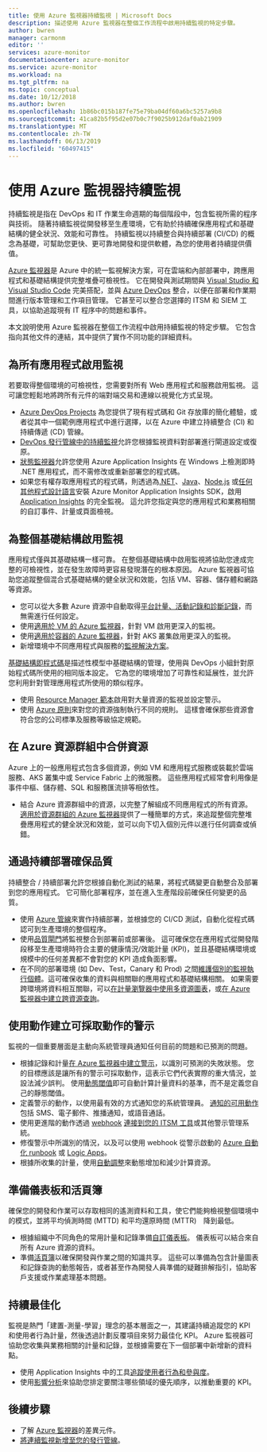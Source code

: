 ```yaml
---
title: 使用 Azure 監視器持續監視 | Microsoft Docs
description: 描述使用 Azure 監視器在整個工作流程中啟用持續監視的特定步驟。
author: bwren
manager: carmonm
editor: ''
services: azure-monitor
documentationcenter: azure-monitor
ms.service: azure-monitor
ms.workload: na
ms.tgt_pltfrm: na
ms.topic: conceptual
ms.date: 10/12/2018
ms.author: bwren
ms.openlocfilehash: 1b86bc015b187fe75e79ba04df60a6bc5257a9b8
ms.sourcegitcommit: 41ca82b5f95d2e07b0c7f9025b912daf0ab21909
ms.translationtype: MT
ms.contentlocale: zh-TW
ms.lasthandoff: 06/13/2019
ms.locfileid: "60497415"
---
```

# <a name="continuous-monitoring-with-azure-monitor"></a>使用 Azure 監視器持續監視

持續監視是指在 DevOps 和 IT 作業生命週期的每個階段中，包含監視所需的程序與技術。 隨著持續監視從開發移至生產環境，它有助於持續確保應用程式和基礎結構的健全狀況、效能和可靠性。 持續監視以持續整合與持續部署 (CI/CD) 的概念為基礎，可幫助您更快、更可靠地開發和提供軟體，為您的使用者持續提供價值。

[Azure 監視器](overview.md)是 Azure 中的統一監視解決方案，可在雲端和內部部署中，跨應用程式和基礎結構提供完整堆疊可檢視性。 它在開發與測試期間與 [Visual Studio 和 Visual Studio Code](https://visualstudio.microsoft.com/) 完美搭配，並與 [Azure DevOps](/azure/devops/user-guide/index) 整合，以便在部署和作業期間進行版本管理和工作項目管理。 它甚至可以整合您選擇的 ITSM 和 SIEM 工具，以協助追蹤現有 IT 程序中的問題和事件。

本文說明使用 Azure 監視器在整個工作流程中啟用持續監視的特定步驟。 它包含指向其他文件的連結，其中提供了實作不同功能的詳細資料。


## <a name="enable-monitoring-for-all-your-applications"></a>為所有應用程式啟用監視
若要取得整個環境的可檢視性，您需要對所有 Web 應用程式和服務啟用監視。 這可讓您輕鬆地將跨所有元件的端對端交易和連線以視覺化方式呈現。

- [Azure DevOps Projects](../devops-project/overview.md) 為您提供了現有程式碼和 Git 存放庫的簡化體驗，或者從其中一個範例應用程式中進行選擇，以在 Azure 中建立持續整合 (CI) 和持續傳遞 (CD) 管線。
- [DevOps 發行管線中的持續監視](../azure-monitor/app/continuous-monitoring.md)允許您根據監視資料對部署進行閘道設定或復原。
- [狀態監視器](../azure-monitor/app/monitor-performance-live-website-now.md)允許您使用 Azure Application Insights 在 Windows 上檢測即時 .NET 應用程式，而不需修改或重新部署您的程式碼。
- 如果您有權存取應用程式的程式碼，則透過為[.NET](../azure-monitor/learn/quick-monitor-portal.md)、[Java](../azure-monitor/learn/java-quick-start.md)、[Node.js](../azure-monitor/learn/nodejs-quick-start.md) 或[任何其他程式設計語言](../azure-monitor/app/platforms.md)安裝 Azure Monitor Application Insights SDK，啟用 [Application Insights](../azure-monitor/app/app-insights-overview.md) 的完全監視。 這允許您指定與您的應用程式和業務相關的自訂事件、計量或頁面檢視。



## <a name="enable-monitoring-for-your-entire-infrastructure"></a>為整個基礎結構啟用監視
應用程式僅與其基礎結構一樣可靠。 在整個基礎結構中啟用監視將協助您達成完整的可檢視性，並在發生故障時更容易發現潛在的根本原因。 Azure 監視器可協助您追蹤整個混合式基礎結構的健全狀況和效能，包括 VM、容器、儲存體和網路等資源。

- 您可以從大多數 Azure 資源中自動取得[平台計量、活動記錄和診斷記錄](platform/data-sources.md)，而無需進行任何設定。
- 使用[適用於 VM 的 Azure 監視器](insights/vminsights-overview.md)，針對 VM 啟用更深入的監視。
-  使用[適用於容器的 Azure 監視器](insights/container-insights-overview.md)，針對 AKS 叢集啟用更深入的監視。
- 新增環境中不同應用程式與服務的[監視解決方案](insights/solutions-inventory.md)。


[基礎結構即程式碼](/azure/devops/learn/what-is-infrastructure-as-code)是描述性模型中基礎結構的管理，使用與 DevOps 小組針對原始程式碼所使用的相同版本設定。 它為您的環境增加了可靠性和延展性，並允許您利用針對管理應用程式所使用的類似程序。

-  使用 [Resource Manager 範本](platform/template-workspace-configuration.md)啟用對大量資源的監視並設定警示。
- 使用 [Azure 原則](../governance/policy/overview.md)來對您的資源強制執行不同的規則。 這樣會確保那些資源會符合您的公司標準及服務等級協定規範。 


##  <a name="combine-resources-in-azure-resource-groups"></a>在 Azure 資源群組中合併資源
Azure 上的一般應用程式包含多個資源，例如 VM 和應用程式服務或裝載於雲端服務、AKS 叢集中或 Service Fabric 上的微服務。 這些應用程式經常會利用像是事件中樞、儲存體、SQL 和服務匯流排等相依性。

- 結合 Azure 資源群組中的資源，以完整了解組成不同應用程式的所有資源。 [適用於資源群組的 Azure 監視器](../azure-monitor/insights/resource-group-insights.md)提供了一種簡單的方式，來追蹤整個完整堆疊應用程式的健全狀況和效能，並可以向下切入個別元件以進行任何調查或偵錯。

## <a name="ensure-quality-through-continuous-deployment"></a>通過持續部署確保品質
持續整合 / 持續部署允許您根據自動化測試的結果，將程式碼變更自動整合及部署到您的應用程式。 它可簡化部署程序，並在進入生產階段前確保任何變更的品質。


- 使用 [Azure 管線](/azure/devops/pipelines)來實作持續部署，並根據您的 CI/CD 測試，自動化從程式碼認可到生產環境的整個程序。
- 使用[品質閘門](/azure/devops/pipelines/release/approvals/gates)將監視整合到部署前或部署後。 這可確保您在應用程式從開發階段移至生產環境時符合主要的健康情況/效能計量 (KPI)，並且基礎結構環境或規模中的任何差異都不會對您的 KPI 造成負面影響。
- 在不同的部署環境 (如 Dev、Test，Canary 和 Prod) 之間[維護個別的監視執行個體](../azure-monitor/app/separate-resources.md)。這可確保收集的資料與相關聯的應用程式和基礎結構相關。 如果需要跨環境將資料相互關聯，可以[在計量瀏覽器中使用多資源圖表](../azure-monitor/platform/metrics-charts.md)，或[在 Azure 監視器中建立跨資源查詢](log-query/cross-workspace-query.md)。


## <a name="create-actionable-alerts-with-actions"></a>使用動作建立可採取動作的警示
監視的一個重要層面是主動向系統管理員通知任何目前的問題和已預測的問題。 

- 根據記錄和計量[在 Azure 監視器中建立警示](../azure-monitor/platform/alerts-overview.md)，以識別可預測的失敗狀態。 您的目標應該是讓所有的警示可採取動作，這表示它們代表實際的重大情況，並設法減少誤判。 使用[動態閾值](platform/alerts-dynamic-thresholds.md)即可自動計算計量資料的基準，而不是定義您自己的靜態閾值。 
- 定義警示的動作，以使用最有效的方式通知您的系統管理員。 [通知的可用動作](platform/action-groups.md#create-an-action-group-by-using-the-azure-portal)包括 SMS、電子郵件、推播通知，或語音通話。
- 使用更進階的動作透過 [webhook](platform/activity-log-alerts-webhook.md) [連接到您的 ITSM 工具](platform/itsmc-overview.md)或其他警示管理系統。
- 修復警示中所識別的情況，以及可以使用 webhook 從警示啟動的 [Azure 自動化 runbook](../automation/automation-webhooks.md) 或 [Logic Apps](/connectors/custom-connectors/create-webhook-trigger)。 
- 根據所收集的計量，使用[自動調整](../azure-monitor/learn/tutorial-autoscale-performance-schedule.md)來動態增加和減少計算資源。

## <a name="prepare-dashboards-and-workbooks"></a>準備儀表板和活頁簿
確保您的開發和作業可以存取相同的遙測資料和工具，使它們能夠檢視整個環境中的模式，並將平均偵測時間 (MTTD) 和平均還原時間 (MTTR)　降到最低。

- 根據組織中不同角色的常用計量和記錄準備[自訂儀表板](../azure-monitor/learn/tutorial-app-dashboards.md)。 儀表板可以結合來自所有 Azure 資源的資料。
- 準備[活頁簿](../azure-monitor/app/usage-workbooks.md)以確保開發與作業之間的知識共享。 這些可以準備為包含計量圖表和記錄查詢的動態報告，或者甚至作為開發人員準備的疑難排解指引，協助客戶支援或作業處理基本問題。

## <a name="continuously-optimize"></a>持續最佳化
 監視是熱門「建置-測量-學習」理念的基本層面之一，其建議持續追蹤您的 KPI 和使用者行為計量，然後透過計劃反覆項目來努力最佳化 KPI。 Azure 監視器可協助您收集與業務相關的計量和記錄，並根據需要在下一個部署中新增新的資料點。

- 使用 Application Insights 中的工具[追蹤使用者行為和參與度](../azure-monitor/learn/tutorial-users.md)。
- 使用[影響分析](../azure-monitor/app/usage-impact.md)來協助您排定要關注哪些領域的優先順序，以推動重要的 KPI。


## <a name="next-steps"></a>後續步驟

- 了解 [Azure 監視器](overview.md)的差異元件。
- [將連續監視新增至您的發行管線](../azure-monitor/app/continuous-monitoring.md)。